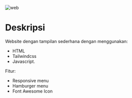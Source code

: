 ![web](https://github.com/dirumahrafif/tailwindcss-website-sederhana/assets/69278973/d377fe6f-dfe6-46c0-a067-bac600f35d08)
# Deskripsi
Website dengan tampilan sederhana dengan menggunakan:
- HTML
- Tailwindcss
- Javascript.

Fitur:
- Responsive menu
- Hamburger menu
- Font Awesome Icon

